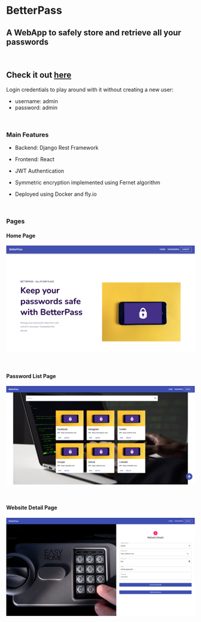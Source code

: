 # BetterPass

## A WebApp to safely store and retrieve all your passwords
<br />

## Check it out [here](https://betterpass.fly.dev/)

Login credentials to play around with it without creating a new user:
* username: admin
* password: admin

<br />

### Main Features
* Backend: Django Rest Framework

* Frontend: React

* JWT Authentication

* Symmetric encryption implemented using Fernet algorithm

* Deployed using Docker and fly.io

<br />

### Pages
#### Home Page
![image info](images/home.png)

<br />

#### Password List Page
![image info](images/passwords.png)

<br />

#### Website Detail Page
![image info](images/passworddetail.png)



